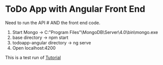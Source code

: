 # ToDo App with Angular Front End

Need to run the API # AND the front end code.

1. Start Mongo -> C:\"Program Files"\MongoDB\Server\4.0\bin\mongo.exe
2. base directory -> npm start
3. todoapp-angular directory ->  ng serve
4. Open localhost:4200

This is a test run of [Tutorial](https://medium.com/netscape/mean-app-tutorial-with-angular-4-part-1-18691663ea96)

